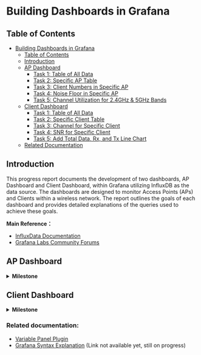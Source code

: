 # Building Dashboards in Grafana

## Table of Contents
- [Building Dashboards in Grafana](#building-dashboards-in-grafana)
  - [Table of Contents](#table-of-contents)
  - [Introduction](#introduction)
  - [AP Dashboard](#ap-dashboard)
      - [Task 1: Table of All Data](#task-1-table-of-all-data)
      - [Task 2: Specific AP Table](#task-2-specific-ap-table)
      - [Task 3: Client Numbers in Specific AP](#task-3-client-numbers-in-specific-ap)
      - [Task 4: Noise Floor in Specific AP](#task-4-noise-floor-in-specific-ap)
      - [Task 5: Channel Utilization for 2.4GHz & 5GHz Bands](#task-5-channel-utilization-for-24ghz--5ghz-bands)
  - [Client Dashboard](#client-dashboard)
      - [Task 1: Table of All Data](#task-1-table-of-all-data-2)
      - [Task 2: Specific Client Table](#task-2-specific-client-table)
      - [Task 3: Channel for Specific Client](#task-3-channel-for-specific-client)
      - [Task 4: SNR for Specific Client](#task-4-snr-for-specific-client)
      - [Task 5: Add Total Data, Rx, and Tx Line Chart](#task-5-add-total-data-rx-and-tx-line-chart)
  - [Related Documentation](#related-documentation)

## Introduction

This progress report documents the development of two dashboards, AP Dashboard and Client Dashboard, within Grafana utilizing InfluxDB as the data source.  The dashboards are designed to monitor Access Points (APs) and Clients within a wireless network. The report outlines the goals of each dashboard and provides detailed explanations of the queries used to achieve these goals.

**Main Reference：**

* [InfluxData Documentation](https://docs.influxdata.com/)
* [Grafana Labs Community Forums](https://community.grafana.com/)

## AP Dashboard

<details>
<summary><b> Milestone </b></summary>

## Goal
- Organize and analyze data on wireless access points (APs) through comprehensive tables capturing essential metrics like client numbers, channel utilization, and noise figure (NF).
- Focus on specific APs by creating detailed tables to manage and understand individual unit performances within the network.
- Visualize and present key performance metrics such as client numbers, NF, and channel utilization for specific APs across different frequency bands to enhance network optimization insights.

## Task
- [x] Create a Table including ap_name, radio band, client numbers, channel, EIRP, NF, Channel Quality, Channel Utilization, Channel Busy.
- [x] Create a Table for the specific AP
- [x] Show the client numbers in the specific AP
- [x] Show the NF in the specific AP
- [x] Show the Channel Utilization of 2.4GHZ & 5G in the specific AP  

## Task 1: Table of All Data
    
![image](https://github.com/bmw-ece-ntust/internship/blob/2024-TEEP-4-Alifya/Assets/dashboard/apdas1.jpg)
    
* **Objective**
To create a comprehensive table displaying various parameters of APs across different buildings and floors.
* **Query**
```
from(bucket: "wifi")  
  |> range(start: v.timeRangeStart, stop: v.timeRangeStop)
  |> filter(fn: (r) => r["_measurement"] == "AP")
  |> filter(fn: (r) => r["ap_group_floor"] =~ /^${floor:regex}$/ and r["ap_group_building"] =~ /^${building:regex}$/)
 |> filter(fn: (r) => r["_field"] == "channel_busy" or 
                        r["_field"] == "eirp_10x" or
                        r["_field"] == "radio_mode" or
                        r["_field"] == "sta_count" or
                        r["_field"] == "noise_floor" or
                        r["_field"] == "arm_ch_qual" or
                        r["_field"] == "rx_time" or
                        r["_field"] == "tx_time" or
                        r["_field"] == "channel_interference" or
                        r["_field"] == "channel_free")
 |> pivot(rowKey:["_time"], columnKey: ["_field"], valueColumn: "_value")
 |> keep(columns: ["ap_name", 
                     "radio_band",
                     "radio_mode", 
                     "sta_count", 
                     "channel", 
                     "eirp_10x", 
                     "noise_floor", 
                     "arm_ch_qual",
                     "channel_busy",
                     "rx_time",
                     "tx_time",
                     "channel_interference",
                     "channel_free"])  
 |> drop(columns: ["rx_time", "tx_time", "channel_interference", "channel_free"])
 |> group()
```
* **Explanation**
Variables ap_group_building and ap_group_floor were created to filter data based on building and floor. The query uses these variables along with a series of filters to select relevant fields from the "AP" measurement. The data is then pivoted and grouped to display the required columns.

## Task 2: Specific AP Table

![image](https://github.com/bmw-ece-ntust/internship/blob/2024-TEEP-4-Alifya/Assets/dashboard/apdas2.jpg)
    
* **Objective**
To create a table for a specific AP, showing detailed information.
* **Query**
```
from(bucket: "wifi")  
 |> range(start: v.timeRangeStart, stop: v.timeRangeStop)
 |> filter(fn: (r) => r["_measurement"] == "AP")
 |> filter(fn: (r) => r["ap_group_floor"] =~ /^${floor:regex}$/ and r["ap_group_building"] =~ /^${building:regex}$/ and r["ap_name"] =~ /^${apName:regex}$/)
 |> filter(fn: (r) => r["_field"] == "channel_busy" or 
                        r["_field"] == "eirp_10x" or
                        r["_field"] == "radio_mode" or
                        r["_field"] == "sta_count" or
                        r["_field"] == "noise_floor" or
                        r["_field"] == "arm_ch_qual" or
                        r["_field"] == "rx_time" or
                        r["_field"] == "tx_time" or
                        r["_field"] == "channel_interference" or
                        r["_field"] == "channel_free")
 |> pivot(rowKey:["_time"], columnKey: ["_field"], valueColumn: "_value")
 |> keep(columns: ["ap_name", 
                     "radio_band",
                     "radio_mode", 
                     "sta_count", 
                     "channel", 
                     "eirp_10x", 
                     "noise_floor", 
                     "arm_ch_qual",
                     "channel_busy",
                     "rx_time",
                     "tx_time",
                     "channel_interference",
                     "channel_free"])  
 |> drop(columns: ["rx_time", "tx_time", "channel_interference", "channel_free"])
 |> group()
```
* **Explanation**
A variable ap_name was created to filter data for a specific AP. The query follows a similar structure to Task 1 but includes an additional filter for ap_name. The resulting data is pivoted and grouped to display the required columns.

## Task 3: Client Numbers in Specific AP

![image](https://github.com/bmw-ece-ntust/internship/blob/2024-TEEP-4-Alifya/Assets/dashboard/apdas3.jpg)
    
* **Objective**
To visualize the number of clients connected to a specific AP.
* **Query**
```
from(bucket: "wifi")
  |> range(start: v.timeRangeStart, stop: v.timeRangeStop)
  |> filter(fn: (r) => r["_measurement"] == "AP" and r["ap_name"] =~ /^${apName:regex}$/)
  |> filter(fn: (r) => r["_field"] == "sta_count")
  |> pivot(rowKey:["_time"], columnKey: ["_field"], valueColumn: "_value")
  |> keep(columns: ["_time", "sta_count"])
```
* **Explanation**
A bar chart is created using a query that filters data for a specific AP (ap_name) and selects the sta_count field, representing the number of clients.

## Task 4: Noise Floor in Specific AP

![image](https://github.com/bmw-ece-ntust/internship/blob/2024-TEEP-4-Alifya/Assets/dashboard/apdas4.jpg)
    
* **Objective**
To display the noise floor for a specific AP.
* **Query**
```
from(bucket: "wifi")
  |> range(start: v.timeRangeStart, stop: v.timeRangeStop)
  |> filter(fn: (r) => r["_measurement"] == "AP" and r["ap_name"] =~ /^${apName:regex}$/)
  |> filter(fn: (r) => r["_field"] == "noise_floor")
```
* **Explanation**
A query is used to filter data for a specific AP (ap_name) and select the noise_floor field, which is then visualized.

## Task 5: Channel Utilization for 2.4GHz & 5GHz Bands
    
![image](https://github.com/bmw-ece-ntust/internship/blob/2024-TEEP-4-Alifya/Assets/dashboard/apdas5.jpg)

* **Objective**
To calculate and display the channel utilization for 2.4GHz and 5GHz bands in a specific AP.
* **Query**
```
from(bucket: "wifi")
 |> range(start: v.timeRangeStart, stop: v.timeRangeStop)
 |> filter(fn: (r) => r["_measurement"] == "AP" and r["ap_name"] =~ /^${apName:regex}$/)
 |> filter(fn: (r) => r["radio_band"] == "(2.4 or  5.0")
 |> filter(fn: (r) =>   r["_field"] == "rx_time" or
                        r["_field"] == "tx_time" or
                        r["_field"] == "channel_interference" or
                        r["_field"] == "channel_free")
 |> pivot(rowKey:["_time"], columnKey: ["_field"], valueColumn: "_value")
 |> keep(columns: ["ap_name", 
                     "rx_time",
                     "tx_time",
                     "channel_interference",
                     "channel_free"])  
 |> group()
```
* **Explanation**
A pie chart is created using a query that filters data for a specific AP (ap_name) and selects fields related to channel utilization (rx_time, tx_time, channel_interference, channel_free). The query calculates the total utilization for each band and displays it in the chart.

</details>

## Client Dashboard

<details>
<summary><b> Milestone </b></summary>
    
## Goal
- [x] Create a Table including User Name, IP Address, MAC Address, Client Health, SNR (dB), Speed, Goodput, Throughput, Usage, Time, WLAN, AP Name, Radio Band (GHz), Channel, Role.
- [x] Create a Table for the specific client
- [x] Show channel for the specific client
- [x] Show SNR for the specific client
- [ ] Add a line chart below the existing charts, displaying three lines: total_data (total_data_bytes), rx (rx_data_bytes), and tx (tx_data_bytes). 

## Task 1: Table of All Data

![image](https://github.com/bmw-ece-ntust/internship/blob/2024-TEEP-4-Alifya/Assets/dashboard/clientdas1.jpg)
    
* **Objective**
To create a comprehensive table displaying various parameters of clients.
* **Query**
```
from(bucket: "wifi")  
  |> range(start: v.timeRangeStart, stop: v.timeRangeStop)
  |> filter(fn: (r) => r["_measurement"] == "Client")
  |> filter(fn: (r) => r["_field"] == "client_health" or 
                        r["_field"] == "snr" or
                        r["_field"] == "speed" or
                        r["_field"] == "total_data_throughput" or
                        r["_field"] == "_time" or
                        r["_field"] == "ssid" or
                        r["_field"] == "channel" or
                        r["_field"] == "radio_band")
 |> pivot(rowKey:["_time"], columnKey: ["_field"], valueColumn: "_value")
 |> keep(columns: ["client_user_name", 
                     "client_ip_address",
                     "sta_mac_address", 
                     "client_health", 
                     "snr", 
                     "speed", 
                     "total_data_throughput", 
                     "_time",
                     "ssid",
                     "ap_name",
                     "radio_band",
                     "channel",
                     "client_role_name"])
 |> group()
```
* **Explanation**
A query is used to filter data from the "Client" measurement and select relevant fields. The data is then pivoted and grouped to display the required columns.

## Task 2: Specific Client Table
    
![image](https://github.com/bmw-ece-ntust/internship/blob/2024-TEEP-4-Alifya/Assets/dashboard/clientdas2.jpg)

* **Objective**
To create a table for a specific client, showing detailed information.
* **Query**
```
from(bucket: "wifi")  
  |> range(start: v.timeRangeStart, stop: v.timeRangeStop)
  |> filter(fn: (r) => r["_measurement"] == "Client")
  |> filter(fn: (r) => r["client_user_name"] =~ /^${userName:regex}$/)
  |> filter(fn: (r) => r["_field"] == "client_health" or 
                        r["_field"] == "snr" or
                        r["_field"] == "speed" or
                        r["_field"] == "total_data_throughput" or
                        r["_field"] == "_time" or
                        r["_field"] == "ssid" or
                        r["_field"] == "channel" or
                        r["_field"] == "radio_band")
 |> pivot(rowKey:["_time"], columnKey: ["_field"], valueColumn: "_value")
 |> keep(columns: ["client_user_name", 
                     "client_ip_address",
                     "sta_mac_address", 
                     "client_health", 
                     "snr", 
                     "speed", 
                     "total_data_throughput", 
                     "_time",
                     "ssid",
                     "ap_name",
                     "radio_band",
                     "channel",
                     "client_role_name"])
 |> group()
```
* **Explanation**
A variable userName was created to filter data for a specific client. The query follows a similar structure to Task 1 but includes an additional filter for userName. The resulting data is pivoted and grouped to display the required columns.

## Task 3: Channel for Specific Client

![image](https://github.com/bmw-ece-ntust/internship/blob/2024-TEEP-4-Alifya/Assets/dashboard/clientdas3.jpg)

* **Objective**
To visualize the channel used by a specific client, represented using bar chart.
* **Query**
```
from(bucket: "wifi")
  |> range(start: v.timeRangeStart, stop: v.timeRangeStop)
  |> filter(fn: (r) => r["_measurement"] == "Client" and r["client_user_name"] =~ /^${userName:regex}$/)
  |> filter(fn: (r) => r["_field"] == "channel")
  |> pivot(rowKey:["_time"], columnKey: ["_field"], valueColumn: "_value")
  |> keep(columns: ["_time", "channel"])
```
* **Explanation**
A bar chart is created using a query that filters data for a specific client (userName) and selects the channel field.

## Task 4: SNR for Specific Client
    
![image](https://github.com/bmw-ece-ntust/internship/blob/2024-TEEP-4-Alifya/Assets/dashboard/clientdas4.jpg)

* **Objective**
To display the Signal-to-Noise Ratio (SNR) for a specific client, represented using line chart (time series).
* **Query**
```
from(bucket: "wifi")
  |> range(start: v.timeRangeStart, stop: v.timeRangeStop)
  |> filter(fn: (r) => r["_measurement"] == "Client" and r["client_user_name"] =~ /^${userName:regex}$/)
  |> filter(fn: (r) => r["_field"] == "snr")
  |> pivot(rowKey:["_time"], columnKey: ["_field"], valueColumn: "_value")
  |> keep(columns: ["_time", "snr"])
```
* **Explanation**
A line chart is created using a query that filters data for a specific client (userName) and selects the snr field.
    
## Task 5: Add Total Data, Rx, and Tx Line Chart

* **Objective**
on progress
* **Query**
```
on progress
```
* **Explanation**
on progress


</details>

### Related documentation:
- [Variable Panel Plugin](https://github.com/bmw-ece-ntust/internship/blob/2024-TEEP-4-Alifya/Grafana/Dashboard_Development/variable_panel_plugin.md#using-the-variable-panel-plugin)
- [Grafana Syntax Explanation](https://) (Link not available yet, still on progress)

